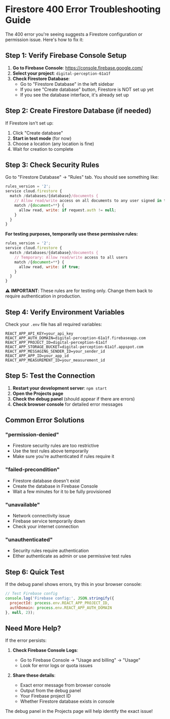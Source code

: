 # Firestore 400 Error Troubleshooting Guide

The 400 error you're seeing suggests a Firestore configuration or permission issue. Here's how to fix it:

## Step 1: Verify Firebase Console Setup

1. **Go to Firebase Console**: https://console.firebase.google.com/
2. **Select your project**: `digital-perception-61a1f`
3. **Check Firestore Database**:
   - Go to "Firestore Database" in the left sidebar
   - If you see "Create database" button, Firestore is NOT set up yet
   - If you see the database interface, it's already set up

## Step 2: Create Firestore Database (if needed)

If Firestore isn't set up:

1. Click "Create database"
2. **Start in test mode** (for now)
3. Choose a location (any location is fine)
4. Wait for creation to complete

## Step 3: Check Security Rules

Go to "Firestore Database" → "Rules" tab. You should see something like:

```javascript
rules_version = '2';
service cloud.firestore {
  match /databases/{database}/documents {
    // Allow read/write access on all documents to any user signed in to the application
    match /{document=**} {
      allow read, write: if request.auth != null;
    }
  }
}
```

**For testing purposes, temporarily use these permissive rules:**

```javascript
rules_version = '2';
service cloud.firestore {
  match /databases/{database}/documents {
    // Temporary: Allow read/write access to all users
    match /{document=**} {
      allow read, write: if true;
    }
  }
}
```

⚠️ **IMPORTANT**: These rules are for testing only. Change them back to require authentication in production.

## Step 4: Verify Environment Variables

Check your `.env` file has all required variables:

```env
REACT_APP_API_KEY=your_api_key
REACT_APP_AUTH_DOMAIN=digital-perception-61a1f.firebaseapp.com
REACT_APP_PROJECT_ID=digital-perception-61a1f
REACT_APP_STORAGE_BUCKET=digital-perception-61a1f.appspot.com
REACT_APP_MESSAGING_SENDER_ID=your_sender_id
REACT_APP_APP_ID=your_app_id
REACT_APP_MEASUREMENT_ID=your_measurement_id
```

## Step 5: Test the Connection

1. **Restart your development server**: `npm start`
2. **Open the Projects page**
3. **Check the debug panel** (should appear if there are errors)
4. **Check browser console** for detailed error messages

## Common Error Solutions

### "permission-denied"
- Firestore security rules are too restrictive
- Use the test rules above temporarily
- Make sure you're authenticated if rules require it

### "failed-precondition"
- Firestore database doesn't exist
- Create the database in Firebase Console
- Wait a few minutes for it to be fully provisioned

### "unavailable"
- Network connectivity issue
- Firebase service temporarily down
- Check your internet connection

### "unauthenticated"
- Security rules require authentication
- Either authenticate as admin or use permissive test rules

## Step 6: Quick Test

If the debug panel shows errors, try this in your browser console:

```javascript
// Test Firebase config
console.log('Firebase config:', JSON.stringify({
  projectId: process.env.REACT_APP_PROJECT_ID,
  authDomain: process.env.REACT_APP_AUTH_DOMAIN
}, null, 2));
```

## Need More Help?

If the error persists:

1. **Check Firebase Console Logs**:
   - Go to Firebase Console → "Usage and billing" → "Usage"
   - Look for error logs or quota issues

2. **Share these details**:
   - Exact error message from browser console
   - Output from the debug panel
   - Your Firebase project ID
   - Whether Firestore database exists in console

The debug panel in the Projects page will help identify the exact issue!

